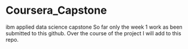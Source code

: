 # Coursera_Capstone
ibm applied data science capstone
So far only the week 1 work as been submitted to this github. 
Over the course of the project I will add to this repo. 


